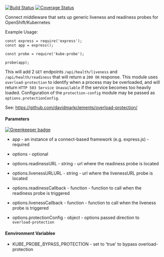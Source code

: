 [![Build Status](https://travis-ci.org/nodeshift/kube-probe.svg?branch=master)](https://travis-ci.org/nodeshift/kube-probe) [![Coverage Status](https://coveralls.io/repos/github/nodeshift/kube-probe/badge.svg?branch=master)](https://coveralls.io/github/nodeshift/kube-probe?branch=master)

Connect middleware that sets up generic liveness and readiness probes for OpenShift/Kubernetes

Example Usage:

    const express = require('express');
    const app = express();

    const probe = require('kube-probe');

    probe(app);


This will add 2 `GET` endpoints `/api/health/liveness` and `/api/health/readiness`
that will return a `200 OK` response. This module uses `overload-protection` to identify
when a process may be overloaded, and will return `HTTP 503 Service Unavailable`
if the service becomes too heavily loaded. Configuration of the `protection-config` module
may be passed as `options.protectionConfig`.

See: https://github.com/davidmarkclements/overload-protection/

#### Parameters

[![Greenkeeper badge](https://badges.greenkeeper.io/nodeshift/kube-probe.svg)](https://greenkeeper.io/)

* app - an instance of a connect-based framework (e.g. express.js) - required

* options - optional
* options.readinessURL - string - url where the readiness probe is located
* options.livenessURLURL - string - url where the livenessURL probe is located
* options.readinessCallback - function - function to call when the readiness probe is triggered
* options.livenessCallback - function - function to call when the liveness probe is triggered
* options.protectionConfig - object - options passed direction to `overload-protection`

#### Eenvironment Variablee
* KUBE_PROBE_BYPASS_PROTECTION - set to 'true' to bypass overload-protection